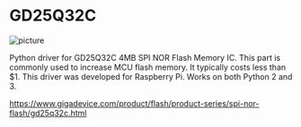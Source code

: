 # GD25Q32C
![picture](https://cdn-shop.adafruit.com/970x728/4763-01.jpg)

Python driver for GD25Q32C 4MB SPI NOR Flash Memory IC. 
This part is commonly used to increase MCU flash memory. It typically costs less than $1. This driver was developed for Raspberry Pi. Works on both Python 2 and 3.

https://www.gigadevice.com/product/flash/product-series/spi-nor-flash/gd25q32c.html

